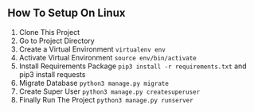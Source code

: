 
## How To Setup On Linux
1. Clone This Project 
2. Go to Project Directory 
3. Create a Virtual Environment `virtualenv env`
4. Activate Virtual Environment `source env/bin/activate`
5. Install Requirements Package `pip3 install -r requirements.txt` and pip3 install requests
6. Migrate Database `python3 manage.py migrate`
7. Create Super User `python3 manage.py createsuperuser`
8. Finally Run The Project `python3 manage.py runserver`